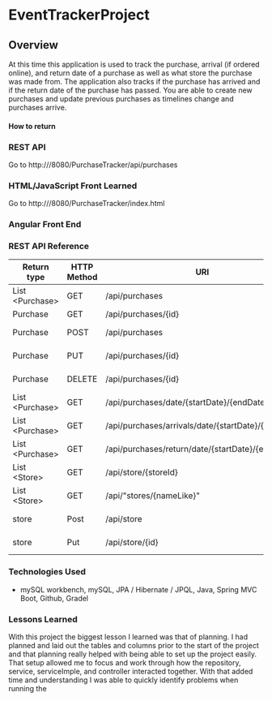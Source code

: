 # EventTrackerProject

## Overview
At this time this application is used to track the purchase, arrival (if ordered online), and return date of a purchase as well as what store the purchase was made from. The application also tracks if the purchase has arrived and if the return date of the purchase has passed. You are able to create new purchases and update previous purchases as timelines change and purchases arrive.

#### How to return


### REST API
Go to http://<IP Address>/8080/PurchaseTracker/api/purchases


### HTML/JavaScript Front Learned
Go to http://<IP Address>/8080/PurchaseTracker/index.html

### Angular Front End

### REST API Reference
|Return type       | HTTP Method | URI                                                 | Request Body| Reason   |
|------------------|-------------|-----------------------------------------------------|-------------|----------|
| List \<Purchase\>| GET         | /api/purchases                                      |             | List     |
| Purchase         | GET         | /api/purchases/{id}                                 |             | Retrieve |
| Purchase         | POST        | /api/purchases                                      | Recipe JSON | Create   |
| Purchase         | PUT         | /api/purchases/{id}                                 | Recipe JSON | Update   |
| Purchase         | DELETE      | /api/purchases/{id}                                 | Recipe JSON | Delete   |
| List \<Purchase\>| GET         | /api/purchases/date/{startDate}/{endDate}           |             | List     |
| List \<Purchase\>| GET         | /api/purchases/arrivals/date/{startDate}/{endDate}  |             | List     |
| List \<Purchase\>| GET         | /api/purchases/return/date/{startDate}/{endDate}    |             | List     |
| List \<Store\>   | GET         | /api/store/{storeId}                                |             | List     |
| List \<Store\>   | GET         | /api/"stores/{nameLike}"                            |             | Retrieve |
| store            | Post        | /api/store                                          | Recipe JSON | Create   |
| store            | Put         | /api/store/{id}                                     | Recipe JSON | Update   |


### Technologies Used
+ mySQL workbench, mySQL, JPA / Hibernate / JPQL, Java, Spring MVC Boot, Github, Gradel

### Lessons Learned
With this project the biggest lesson I learned was that of planning. I had planned and laid out the tables and columns prior to the start of the project and that planning really helped with being able to set up the project easily. That setup allowed me to focus and work through how the repository, service, serviceImple, and controller interacted together. With that added time and understanding I was able to quickly identify problems when running the
